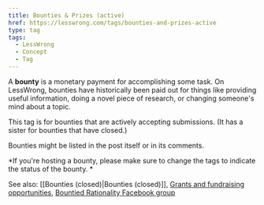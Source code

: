 ```yaml
---
title: Bounties & Prizes (active)
href: https://lesswrong.com/tags/bounties-and-prizes-active
type: tag
tags:
  - LessWrong
  - Concept
  - Tag
---
```


A **bounty** is a monetary payment for accomplishing some task. On LessWrong, bounties have historically been paid out for things like providing useful information, doing a novel piece of research, or changing someone's mind about a topic. 

This tag is for bounties that are actively accepting submissions. (It has a sister for bounties that have closed.)

Bounties might be listed in the post itself or in its comments. 

*If you're hosting a bounty, please make sure to change the tags to indicate the status of the bounty. *

See also: [[Bounties (closed)|Bounties (closed)]], [Grants and fundraising opportunities](https://www.lesswrong.com/tag/grants-and-fundraising-opportunities), [Bountied Rationality Facebook group](https://www.facebook.com/groups/1781724435404945/)